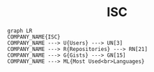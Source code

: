 <h1 align="center">ISC</h1>

```mermaid
graph LR
COMPANY_NAME{ISC}
COMPANY_NAME ---> U{Users} ---> UN[3]
COMPANY_NAME ---> R{Repositories} ---> RN[21]
COMPANY_NAME ---> G{Gists} ---> GN[15]
COMPANY_NAME ---> ML{Most Used<br>Languages}
```
